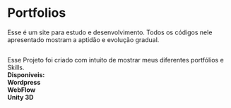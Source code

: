 # Portfolios
Esse é um site para estudo e desenvolvimento.
Todos os códigos nele apresentado mostram a aptidão e evolução gradual.

 ##

Esse Projeto foi criado com intuito de mostrar meus diferentes portfólios e Skills. <br>
 <b> Disponíveis: 
 <br> Wordpress
 <br> WebFlow
 <br> Unity 3D


